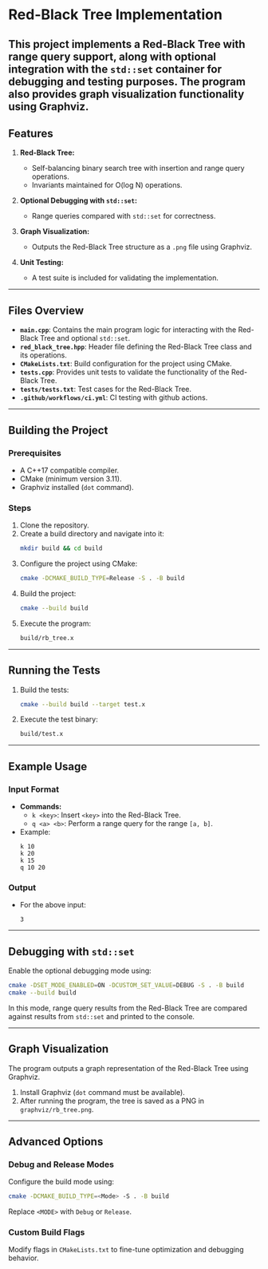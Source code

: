 # Red-Black Tree Implementation

This project implements a Red-Black Tree with range query support, along with optional integration with the `std::set` container for debugging and testing purposes. The program also provides graph visualization functionality using Graphviz.
---

## Features

1. **Red-Black Tree:**  
   - Self-balancing binary search tree with insertion and range query operations.
   - Invariants maintained for O(log N) operations.

2. **Optional Debugging with `std::set`:**  
   - Range queries compared with `std::set` for correctness.

3. **Graph Visualization:**  
   - Outputs the Red-Black Tree structure as a `.png` file using Graphviz.

4. **Unit Testing:**  
   - A test suite is included for validating the implementation.

---

## Files Overview

- **`main.cpp`**: Contains the main program logic for interacting with the Red-Black Tree and optional `std::set`.
- **`red_black_tree.hpp`**: Header file defining the Red-Black Tree class and its operations.
- **`CMakeLists.txt`**: Build configuration for the project using CMake.
- **`tests.cpp`**: Provides unit tests to validate the functionality of the Red-Black Tree.
- **`tests/tests.txt`**: Test cases for the Red-Black Tree.
- **`.github/workflows/ci.yml`**: CI testing with github actions.

---

## Building the Project

### Prerequisites

- A C++17 compatible compiler.
- CMake (minimum version 3.11).
- Graphviz installed (`dot` command).

### Steps

1. Clone the repository.
2. Create a build directory and navigate into it:
   ```bash
   mkdir build && cd build
   ```
3. Configure the project using CMake:
   ```bash
   cmake -DCMAKE_BUILD_TYPE=Release -S . -B build
   ```
4. Build the project:
   ```bash
   cmake --build build
   ```
5. Execute the program:
   ```bash
   build/rb_tree.x
   ```

---

## Running the Tests

1. Build the tests:
   ```bash
   cmake --build build --target test.x
   ```
2. Execute the test binary:
   ```bash
   build/test.x
   ```

---

## Example Usage

### Input Format
- **Commands:**
  - `k <key>`: Insert `<key>` into the Red-Black Tree.
  - `q <a> <b>`: Perform a range query for the range `[a, b]`.
- Example:
  ```plaintext
  k 10
  k 20
  k 15
  q 10 20
  ```

### Output
- For the above input:
  ```plaintext
  3
  ```

---

## Debugging with `std::set`

Enable the optional debugging mode using:
```bash
cmake -DSET_MODE_ENABLED=ON -DCUSTOM_SET_VALUE=DEBUG -S . -B build
cmake --build build
```
In this mode, range query results from the Red-Black Tree are compared against results from `std::set` and printed to the console.

---

## Graph Visualization

The program outputs a graph representation of the Red-Black Tree using Graphviz.  
1. Install Graphviz (`dot` command must be available).
2. After running the program, the tree is saved as a PNG in `graphviz/rb_tree.png`.

---

## Advanced Options

### Debug and Release Modes
Configure the build mode using:
```bash
cmake -DCMAKE_BUILD_TYPE=<Mode> -S . -B build
```
Replace `<MODE>` with `Debug` or `Release`.

### Custom Build Flags
Modify flags in `CMakeLists.txt` to fine-tune optimization and debugging behavior.
